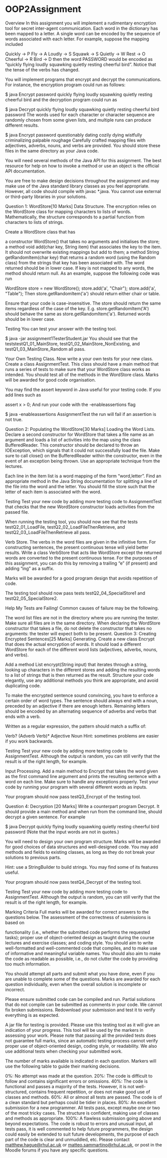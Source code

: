 # OOP2Assignment




Overview
In this assignment you will implement a rudimentary encryption tool for secret inter-agent communication. Each word in the dictionary has been mapped to a letter. A single word can be encoded by the sequence of words associated with each letter. For example, suppose the mapping included

Quickly -> P
Fly -> A
Loudly -> S
Squawk -> S
Quietly -> W
Rest -> O
Cheerful -> R
Bird -> D
then the word PASSWORD would be encoded as “quickly flying loudly squawking quietly resting cheerful bird”. Notice that the tense of the verbs has changed.

You will implement programs that encrypt and decrypt the communications. For instance, the encryption program could run as follows:

$ java Encrypt password
quickly
flying
loudly
squawking
quietly
resting
cheerful
bird
and the decryption program could run as

$ java Decrypt quickly flying loudly squawking quietly resting cheerful bird
password
The words used for each character or character sequence are randomly chosen from some given lists, and multiple runs can produce different results.

$ java Encrypt password
questionably
dating
cozily
dying
wistfully
criminalizing
palpable
roughage
Carefully crafted mapping files with adjectives, adverbs, nouns, and verbs are provided. You should store these files in the same directory as your Java code.

You will need several methods of the Java API for this assignment. The best resource for help on how to invoke a method or use an object is the official API documentation.

You are free to make design decisions throughout the assignment and may make use of the Java standard library classes as you feel appropriate. However, all code should compile with javac *.java. You cannot use external or third-party libraries in your solutions.

Question 1: WordStore[10 Marks]
Data Structure. The encryption relies on the WordStore class for mapping characters to lists of words. Mathematically, the structure corresponds to a partial function from characters to lists of strings.

Create a WordStore class that has

a constructor WordStore() that takes no arguments and initialises the store;
a method void add(char key, String item) that associates the key to the item. It should not overwrite existing mappings but add to them;
a method String getRandomItem(char key) that returns a random word (using the Random class) from the strings that key has been associated with. The word returned should be in lower case. If key is not mapped to any words, the method should return null.
As an example, suppose the following code was run

WordStore store = new WordStore();
store.add('a', "Chair");
store.add('a', "Table");
Then store.getRandomItem('a') should return either chair or table.

Ensure that your code is case-insensitive. The store should return the same items regardless of the case of the key. E.g. store.getRandomItem('A') should behave the same as store.getRandomItem('a'). Returned words should be in lower case.

Testing You can test your answer with the testing tool.

$ java -jar assignment1TesterStudent.jar
You should see that the teststestQ1_01_MainStore, testQ1_02_MainStore_NonExisting, and testQ1_03_MainStore_Random all pass.

Your Own Testing Class. Now write a your own tests for your new class. Create a class AssignmentTest. This class should have a main method that runs a series of tests to make sure that your WordStore class works as intended. You should test all of the methods in the WordStore class. Marks will be awarded for good code organisation.

You may find the assert keyword in Java useful for your testing code. If you add lines such as

assert x > 0;
And run your code with the -enableassertions flag

$ java -enableassertions AssignmentTest
the run will fail if an assertion is not true.

Question 2: Populating the WordStore[30 Marks]
Loading the Word Lists. Declare a second constructor for WordStore that takes a file name as an argument and loads a list of activities into the map using the class BufferedReader. This constructor should be declared to throw an IOException, which signals that it could not successfully load the file. Make sure to call close() on the BufferedReader within the constructor, even in the event of an exception being thrown. Use an appropriate technique from the lectures.

Each line in the item list is a word mapping of the form “word,letter”. Find an appropriate method in the Java String documentation for splitting a line of the file into the word and the letter. You should fill the store such that the letter of each item is associated with the word.

Testing Test your new code by adding more testing code to AssignmentTest that checks that the new WordStore constructor loads activities from the passed file.

When running the testing tool, you should now see that the tests testQ2_01_LoadFile, testQ2_02_LoadFileThenRetrieve, and testQ2_03_LoadFileThenRetrieve all pass.

Verb Store. The verbs in the word files are given in the infinitive form. For constructing sentences, the present continuous tense will yield better results. Write a class VerbStore that acts like WordStore except the returned words are converted to the present continuous tense. For the purposes of this assignment, you can do this by removing a trailing “e” (if present) and adding “ing” as a suffix.

Marks will be awarded for a good program design that avoids repetition of code.

The testing tool should now pass tests testQ2_04_SpecialStore1 and testQ2_05_SpecialStore2.

Help My Tests are Failing! Common causes of failure may be the following.

The word list files are not in the directory where you are running the tester. Make sure all files are in the same directory.
When declaring the WordStore constructor that takes a file, do not delete the constructor that takes no arguments: the tester will expect both to be present.
Question 3: Creating Encrypted Sentences[25 Marks]
Generating. Create a new class Encrypt that does the actual encryption of words. It should load a different WordStore for each of the different word lists (adjectives, adverbs, nouns, and verbs).

Add a method List<String> encrypt(String input) that iterates through a string, looking up characters in the different stores and adding the resulting words to a list of strings that is then returned as the result. Structure your code elegantly, use any additional methods you think are appropriate, and avoid duplicating code.

To make the encrypted sentence sound convincing, you have to enforce a certain order of word types. The sentence should always end with a noun, preceded by an adjective if there are enough letters. Remaining letters should be encoded by an alternating sequence of adverbs and verbs that ends with a verb.

Written as a regular expression, the pattern should match a suffix of:

Verb? (Adverb Verb)* Adjective Noun
Hint: sometimes problems are easier if you work backwards.

Testing Test your new code by adding more testing code to AssignmentTest. Although the output is random, you can still verify that the result is of the right length, for example.

Input Processing. Add a main method to Encrypt that takes the word given as the first command line argument and prints the resulting sentence with a word on each line. Make sure to handle any exceptions properly. Test your code by running your program with several different words as inputs.

Your program should now pass testQ3_Encrypt of the testing tool.

Question 4: Decryption [20 Marks]
Write a counterpart program Decrypt. It should provide a main method and when run from the command line, should decrypt a given sentence. For example

$ java Decrypt quickly flying loudly squawking quietly resting cheerful bird
password
(Note that the input words are not in quotes.)

You will need to design your own program structure. Marks will be awarded for good choices of data structures and well-designed code. You may add methods and fields to existing classes, as long as they do not break your solutions to previous parts.

Hint: use a StringBuilder to build strings. You may find some of its features useful.

Your program should now pass testQ4_Decrypt of the testing tool.

Testing Test your new code by adding more testing code to AssignmentTest. Although the output is random, you can still verify that the result is of the right length, for example.

Marking Criteria
Full marks will be awarded for correct answers to the questions below. The assessment of the correctness of submissions is based on

functionality (i.e., whether the submitted code performs the requested tasks);
proper use of object-oriented design as taught during the course lectures and exercise classes; and
coding style.
You should aim to write well-formatted and well-commented code that compiles, and to make use of informative and meaningful variable names. You should also aim to make the code as readable as possible, i.e., do not clutter the code by providing too much information.

You should attempt all parts and submit what you have done, even if you are unable to complete some of the questions. Marks are awarded for each question individually, even when the overall solution is incomplete or incorrect.

Please ensure submitted code can be compiled and run. Partial solutions that do not compile can be submitted as comments in your code. We cannot fix broken submissions. Redownload your submission and test it to verify everything is as expected.

A jar file for testing is provided. Please use this testing tool as it will give an indication of your progress. This tool will be used by the markers in assessing your work. Please note that passing all the provided tests does not guarantee full marks, since an automatic testing process cannot verify proper use of object-oriented design, coding style, or readability. We also use additional tests when checking your submitted work.

The number of marks available is indicated in each question. Markers will use the following table to guide their marking decisions.

0%: No attempt was made at the question.
20%: The code is difficult to follow and contains significant errors or omissions.
40%: The code is functional and passes a majority of the tests. However, it is not well-structured, contains frequent repetition, or does not make good use of classes and methods.
60%: All or almost all tests are passed. The code is of a clean standard but perhaps could be tidier in places.
80%: An excellent submission for a new programmer. All tests pass, except maybe one or two of the most tricky cases. The structure is confident, making use of classes and methods as appropriate.
100%: A flawless submission going above and beyond expectations. The code is robust to errors and unusual input, all tests pass, it is well commented to help future programmers, the design could easily be extended to suit future developments, the purpose of each part of the code is clear and unmuddled, etc.
Please contact matthew.hague@rhul.ac.uk or matteo.sammartino@rhul.ac.uk, or post in the Moodle forums if you have any specific questions.

